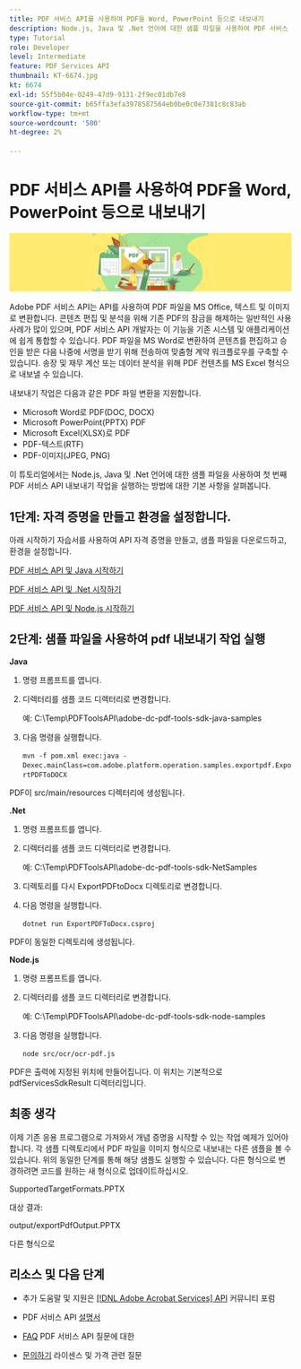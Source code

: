 ```yaml
---
title: PDF 서비스 API를 사용하여 PDF을 Word, PowerPoint 등으로 내보내기
description: Node.js, Java 및 .Net 언어에 대한 샘플 파일을 사용하여 PDF 서비스 API 내보내기 작업을 실행하는 방법을 알아봅니다
type: Tutorial
role: Developer
level: Intermediate
feature: PDF Services API
thumbnail: KT-6674.jpg
kt: 6674
exl-id: 55f5b04e-0249-47d9-9131-2f9ec01db7e8
source-git-commit: b65ffa3efa3978587564eb0be0c0e7381c8c83ab
workflow-type: tm+mt
source-wordcount: '500'
ht-degree: 2%

---
```


# PDF 서비스 API를 사용하여 PDF을 Word, PowerPoint 등으로 내보내기

![PDF 메인 이미지 만들기](assets/ExportPDF_hero.jpg)

Adobe PDF 서비스 API는 API를 사용하여 PDF 파일을 MS Office, 텍스트 및 이미지로 변환합니다. 콘텐츠 편집 및 분석을 위해 기존 PDF의 잠금을 해제하는 일반적인 사용 사례가 많이 있으며, PDF 서비스 API 개발자는 이 기능을 기존 시스템 및 애플리케이션에 쉽게 통합할 수 있습니다. PDF 파일을 MS Word로 변환하여 콘텐츠를 편집하고 승인을 받은 다음 나중에 서명을 받기 위해 전송하여 맞춤형 계약 워크플로우를 구축할 수 있습니다. 송장 및 재무 계산 또는 데이터 분석을 위해 PDF 컨텐츠를 MS Excel 형식으로 내보낼 수 있습니다.

내보내기 작업은 다음과 같은 PDF 파일 변환을 지원합니다.

* Microsoft Word로 PDF(DOC, DOCX)
* Microsoft PowerPoint(PPTX) PDF
* Microsoft Excel(XLSX)로 PDF
* PDF-텍스트(RTF)
* PDF-이미지(JPEG, PNG)

이 튜토리얼에서는 Node.js, Java 및 .Net 언어에 대한 샘플 파일을 사용하여 첫 번째 PDF 서비스 API 내보내기 작업을 실행하는 방법에 대한 기본 사항을 살펴봅니다.

## 1단계: 자격 증명을 만들고 환경을 설정합니다.

아래 시작하기 자습서를 사용하여 API 자격 증명을 만들고, 샘플 파일을 다운로드하고, 환경을 설정합니다.

[PDF 서비스 API 및 Java 시작하기](gettingstartedjava.md)

[PDF 서비스 API 및 .Net 시작하기](gettingstartednet.md)

[PDF 서비스 API 및 Node.js 시작하기](createpdffromhtml.md)

## 2단계: 샘플 파일을 사용하여 pdf 내보내기 작업 실행

**Java**

1. 명령 프롬프트를 엽니다.

1. 디렉터리를 샘플 코드 디렉터리로 변경합니다.

   예: C:\Temp\PDFToolsAPI\adobe-dc-pdf-tools-sdk-java-samples

1. 다음 명령을 실행합니다.

   `mvn -f pom.xml exec:java -Dexec.mainClass=com.adobe.platform.operation.samples.exportpdf.ExportPDFToDOCX`

PDF이 src/main/resources 디렉터리에 생성됩니다.

**.Net**

1. 명령 프롬프트를 엽니다.

1. 디렉터리를 샘플 코드 디렉터리로 변경합니다.

   예: C:\Temp\PDFToolsAPI\adobe-dc-pdf-tools-sdk-NetSamples

1. 디렉토리를 다시 ExportPDFtoDocx 디렉토리로 변경합니다.

1. 다음 명령을 실행합니다.

   `dotnet run ExportPDFToDocx.csproj`

PDF이 동일한 디렉토리에 생성됩니다.

**Node.js**

1. 명령 프롬프트를 엽니다.

1. 디렉터리를 샘플 코드 디렉터리로 변경합니다.

   예: C:\Temp\PDFToolsAPI\adobe-dc-pdf-tools-sdk-node-samples

1. 다음 명령을 실행합니다.

   `node src/ocr/ocr-pdf.js`

PDF은 출력에 지정된 위치에 만들어집니다. 이 위치는 기본적으로 pdfServicesSdkResult 디렉터리입니다.

## 최종 생각

이제 기존 응용 프로그램으로 가져와서 개념 증명을 시작할 수 있는 작업 예제가 있어야 합니다. 각 샘플 디렉토리에서 PDF 파일을 이미지 형식으로 내보내는 다른 샘플을 볼 수 있습니다. 위의 동일한 단계를 통해 해당 샘플도 실행할 수 있습니다. 다른 형식으로 변경하려면 코드를 원하는 새 형식으로 업데이트하십시오.

SupportedTargetFormats.PPTX

대상 결과:

output/exportPdfOutput.PPTX

다른 형식으로

## 리소스 및 다음 단계

* 추가 도움말 및 지원은 [[!DNL Adobe Acrobat Services] API](https://community.adobe.com/t5/document-cloud-sdk/bd-p/Document-Cloud-SDK?page=1&amp;sort=latest_replies&amp;filter=all) 커뮤니티 포럼

* PDF 서비스 API [설명서](https://www.adobe.com/go/pdftoolsapi_doc)

* [FAQ](https://community.adobe.com/t5/document-cloud-sdk/faq-for-document-services-pdf-tools-api/m-p/10726197) PDF 서비스 API 질문에 대한

* [문의하기](https://www.adobe.com/go/pdftoolsapi_requestform) 라이센스 및 가격 관련 질문
